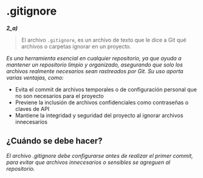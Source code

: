 # **.gitignore**
***2_a)*** 
> El archivo `.gitignore`, es un archivo de texto que le dice a Git qué archivos o carpetas ignorar en un proyecto.

_Es una herramienta esencial en cualquier repositorio, ya que ayuda a mantener un repositorio limpio y organizado, asegurando que solo los archivos realmente necesarios sean rastreados por Git. Su uso aporta varias ventajas, como:_

* Evita el commit de archivos temporales o de configuración personal que no son necesarios para el proyecto
* Previene la inclusión de archivos confidenciales como contraseñas o claves de API
* Mantiene la integridad y seguridad del proyecto al ignorar archivos innecesarios

## ¿Cuándo se debe hacer?

_El archivo .gitignore debe configurarse antes de realizar el primer commit, para evitar que archivos innecesarios o sensibles se agreguen al repositorio._
